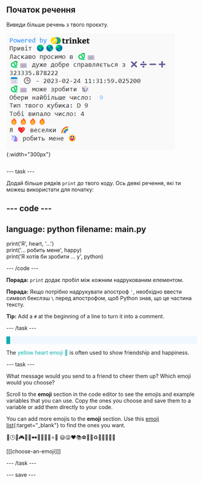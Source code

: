 ## Початок речення

<div style="display: flex; flex-wrap: wrap">
<div style="flex-basis: 200px; flex-grow: 1; margin-right: 15px;">
Виведи більше речень з твого проєкту.
</div>
<div>

![Кілька нових рядків в області виводу з емодзі та текстовими реченнями.](images/sentence_starter.png){:width="300px"} 

</div>
</div>

--- task ---

Додай більше рядків `print` до твого коду. Ось деякі речення, які ти можеш використати для початку:

--- code ---
---
language: python
filename: main.py
---

print('Я', heart, '...')   
print('... робить мене', happy)   
print('Я хотів би зробити ... y', python)

--- /code ---

**Порада:** `print` додає пробіл між кожним надрукованим елементом.

**Порада:** Якщо потрібно надрукувати апостроф `'`, необхідно ввести символ бекслэш `\` перед апострофом, щоб Python знав, що це частина тексту.

**Tip:** Add a `#` at the beginning of a line to turn it into a comment.

--- /task ---

<p style="border-left: solid; border-width:10px; border-color: #0faeb0; background-color: aliceblue; padding: 10px;">

The <span style="color: #0faeb0">yellow heart emoji 💛</span> is often used to show friendship and happiness.</p>

--- task ---

What message would you send to a friend to cheer them up? Which emoji would you choose?

Scroll to the **emoji** section in the code editor to see the emojis and example variables that you can use. Copy the ones you choose and save them to a variable or add them directly to your code.

You can add more emojis to the **emoji** section. Use this [emoji list](https://unicode.org/emoji/charts/full-emoji-list.html){:target="_blank"} to find the ones you want.

📅🕒🎨🎮🔬🎉🕶️🎲🦄🚀💯⭐💛 😃😜❤️📚⚽🎾👟♻️🌳🔥✨🥺🌈

[[[choose-an-emoji]]]

--- /task ---

--- save ---
